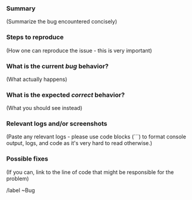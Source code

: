 ### Summary

(Summarize the bug encountered concisely)


### Steps to reproduce

(How one can reproduce the issue - this is very important)


### What is the current *bug* behavior?

(What actually happens)


### What is the expected *correct* behavior?

(What you should see instead)


### Relevant logs and/or screenshots

(Paste any relevant logs - please use code blocks (```) to format console output,
logs, and code as it's very hard to read otherwise.)


### Possible fixes

(If you can, link to the line of code that might be responsible for the problem)

/label ~Bug
